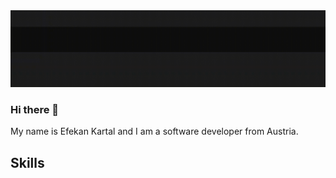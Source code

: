 

<img src="https://github.com/N3wro/N3wro/blob/main/docs/assets/images/name-intro-cut.gif" >

### Hi there 👋

<p>My name is Efekan Kartal and I am a software developer from Austria. </p>

<h2> Skills </h2>





<!--
**N3wro/N3wro** is a ✨ _special_ ✨ repository because its `README.md` (this file) appears on your GitHub profile.

Here are some ideas to get you started:

- 🔭 I’m currently working on ...
- 🌱 I’m currently learning ...
- 👯 I’m looking to collaborate on ...
- 🤔 I’m looking for help with ...
- 💬 Ask me about ...
- 📫 How to reach me: ...
- 😄 Pronouns: ...
- ⚡ Fun fact: ...
-->


